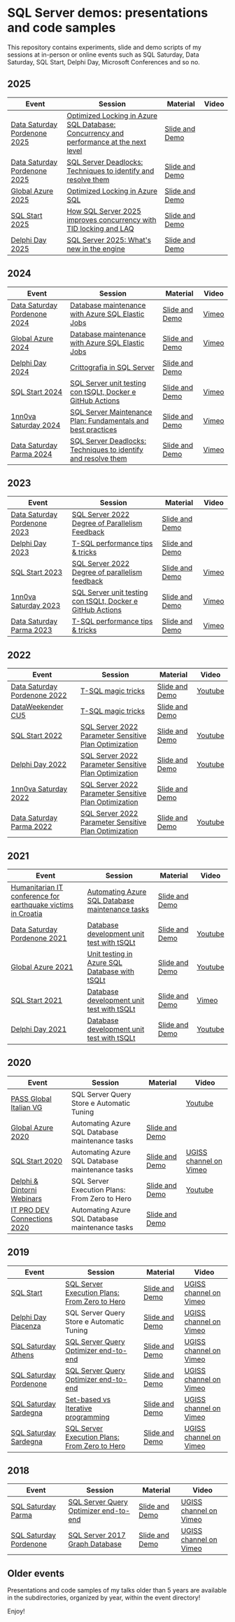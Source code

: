 # SQL Server demos: presentations and code samples

This repository contains experiments, slide and demo scripts of my sessions at in-person or online events such as SQL Saturday, Data Saturday, SQL Start, Delphi Day, Microsoft Conferences and so no.

2025
---------------------------
| Event  | Session | Material | Video  |
| ------ | ------- | -------- | ------ |
| [Data Saturday Pordenone 2025][LinkDataSatPordenone2025] | [Optimized Locking in Azure SQL Database: Concurrency and performance at the next level][LinkSessionDataSatPordenone2025] | [Slide and Demo][LinkMaterialDataSatPordenone2025-OL] |
| [Data Saturday Pordenone 2025][LinkDataSatPordenone2025] | [SQL Server Deadlocks: Techniques to identify and resolve them][LinkSessionDataSatPordenone2025] | [Slide and Demo][LinkMaterialDataSatPordenone2025-Deadlock] |
| [Global Azure 2025][LinkGlobalAzure2025] | [Optimized Locking in Azure SQL][LinkSessionGlobalAzure2025] | [Slide and Demo][LinkMaterialGlobalAzure2025] | 
| [SQL Start 2025][LinkSQLStart2025] | [How SQL Server 2025 improves concurrency with TID locking and LAQ][LinkSessionSQLStart2025] | [Slide and Demo][LinkMaterialSQLStart2025] | 
| [Delphi Day 2025][LinkDelphiDay2025] | [SQL Server 2025: What's new in the engine][LinkSessionDelphiDay2024] | [Slide and Demo][LinkMaterialDelphiDay2024] | 

  [LinkDataSatPordenone2025]: <https://datasaturdays.com/Event/20250222-datasaturday0066>
  [LinkSessionDataSatPordenone2025]: <https://datasaturdays.com/Event/20250222-datasaturday0066#schedule>
  [LinkMaterialDataSatPordenone2025-OL]: <https://github.com/segovoni/sql-server-demos/tree/master/datasaturday/2025/datasat0066/optimized-locking-in-azure-sql-database>
  [LinkVideoDataSatPordenone2025-OL]: <>
  [LinkMaterialDataSatPordenone2025-Deadlock]: <https://github.com/segovoni/sql-server-demos/tree/master/datasaturday/2025/datasat0066/sql-server-deadlocks>
  [LinkVideoDataSatPordenone2025-Deadlock]: <>

  [LinkGlobalAzure2025]: <https://veneto.globalazure.it/>
  [LinkSessionGlobalAzure2025]: <https://veneto.globalazure.it/guarda-quali-saranno-le-sessioni-di-global-azure/>
  [LinkMaterialGlobalAzure2025]: <https://github.com/segovoni/sql-server-demos/tree/master/globalazure/2025/optimized-locking-in-azure-sql-database>
  [LinkVideoGlobalAzure2025]: <>

  [LinkSQLStart2025]: <https://www.sqlstart.it/>
  [LinkSessionSQLStart2025]: <https://www.sqlstart.it/sessions/>
  [LinkMaterialSQLStart2025]: <https://github.com/segovoni/sql-server-demos/tree/master/sqlstart/2025/how-sql-server-2025-improves-concurrency>
  [LinkVideoSQLStart2025]: <>

  [LinkDelphiDay2025]: <https://www.delphiday.it/>
  [LinkSessionDelphiDay2025]: <https://www.delphiday.it/conferenza/>
  [LinkMaterialDelphiDay2025]: <https://github.com/segovoni/sql-server-demos/tree/master/delphiday/2025/sql-server-2025-whats-new-in-the-engine>
  [LinkVideoDelphiDay2025]: <>

2024
---------------------------
| Event  | Session | Material | Video  |
| ------ | ------- | -------- | ------ |
| [Data Saturday Pordenone 2024][LinkDataSatPordenone2024] | [Database maintenance with Azure SQL Elastic Jobs][LinkSessionDataSatPordenone2024] | [Slide and Demo][LinkMaterialDataSatPordenone2024] | [Vimeo][LinkVideoDataSatPordenone2024]
| [Global Azure 2024][LinkGlobalAzure2024] | [Database maintenance with Azure SQL Elastic Jobs][LinkSessionGlobalAzure2024] | [Slide and Demo][LinkMaterialGlobalAzure2024] | [Vimeo][LinkVideoGlobalAzure2024]
| [Delphi Day 2024][LinkDelphiDay2024] | [Crittografia in SQL Server][LinkSessionDelphiDay2024] | [Slide and Demo][LinkMaterialDelphiDay2024] |
| [SQL Start 2024][LinkSQLStart2024] | [SQL Server unit testing con tSQLt, Docker e GitHub Actions][LinkSessionSQLStart2024] | [Slide and Demo][LinkMaterialSQLStart2024] | [Vimeo][LinkVideoSQLStart2024]
| [1nn0va Saturday 2024][Link1nn0vaSaturday2024] | [SQL Server Maintenance Plan: Fundamentals and best practices][LinkSession1nn0vaSaturday2024] | [Slide and Demo][LinkMaterial1nn0vaSaturday2024] | [Vimeo][LinkVideo1nn0vaSaturday2024] 
| [Data Saturday Parma 2024][LinkDataSatParma2024] | [SQL Server Deadlocks: Techniques to identify and resolve them][LinkSessionDataSatParma2024] | [Slide and Demo][LinkMaterialDataSatParma2024] | [Vimeo][LinkVideoDataSatParma2024] 

  [LinkDataSatPordenone2024]: <https://datasaturdays.com/2024-02-24-datasaturday0048/>
  [LinkSessionDataSatPordenone2024]: <https://datasaturdays.com/2024-02-24-datasaturday0048/#schedule>
  [LinkMaterialDataSatPordenone2024]: <https://github.com/segovoni/sql-server-demos/tree/master/datasaturday/2024/datasat0048/database-maintenance-with-azure-sql-elastic-jobs>
  [LinkVideoDataSatPordenone2024]: <https://vimeo.com/918662058>

  [LinkGlobalAzure2024]: <https://globalazure.net/communities/2024/gab2024pn>
  [LinkSessionGlobalAzure2024]: <https://gab2024pn.1nn0va.it/agenda.html>
  [LinkMaterialGlobalAzure2024]: <https://github.com/segovoni/sql-server-demos/tree/master/globalazure/2024/database-maintenance-with-azure-sql-elastic-jobs>
  [LinkVideoGlobalAzure2024]: <https://vimeo.com/939668777>

  [LinkDelphiDay2024]: <https://www.delphiday.it/2024/>
  [LinkSessionDelphiDay2024]: <https://www.delphiday.it/2024/conferenza/>
  [LinkMaterialDelphiDay2024]: <https://github.com/segovoni/sql-server-demos/tree/master/delphiday/2024/sql-server-encryption-protect-sensitive-data-in-delphi-applications/demos/>
  [LinkVideoDelphiDay2024]: <>

  [LinkSQLStart2024]: <https://www.sqlstart.it/2024>
  [LinkSessionSQLStart2024]: <https://www.sqlstart.it/2024/Speakers/Sergio-Govoni>
  [LinkMaterialSQLStart2024]: <https://github.com/segovoni/sql-server-demos/tree/master/sqlstart/2024/sql-server-unit-testing-with-tsqlt-docker-and-github-actions>
  [LinkVideoSQLStart2024]: <https://vimeo.com/showcase/11265560/video/979612677>

  [Link1nn0vaSaturday2024]: <https://www.eventbrite.it/e/biglietti-1nn0va-saturday-2024-926203649047>
  [LinkSession1nn0vaSaturday2024]: <https://1nn0vasat2024.1nn0va.it/agenda.html>
  [LinkMaterial1nn0vaSaturday2024]: <https://github.com/segovoni/sql-server-demos/tree/master/1nn0vasaturday/2024/sql-server-maintenance-plan-fundamentals-and-best-practices>
  [LinkVideo1nn0vaSaturday2024]: <https://vimeo.com/1037091482>

  [LinkDataSatParma2024]: <https://datasaturdays.com/Event/20241123-datasaturday0064>
  [LinkSessionDataSatParma2024]: <https://datasaturdays.com/Event/20241123-datasaturday0064#schedule>
  [LinkMaterialDataSatParma2024]: <https://bit.ly/DataSatParma2024-sgovoni>
  [LinkVideoDataSatParma2024]: <https://vimeo.com/1034359181>

2023
---------------------------
| Event  | Session | Material | Video  |
| ------ | ------- | -------- | ------ |
| [Data Saturday Pordenone 2023][LinkDataSatPordenone2023] | [SQL Server 2022 Degree of Parallelism Feedback][LinkSessionDataSatPordenone2023] | [Slide and Demo][LinkMaterialDataSatPordenone2023] | 
| [Delphi Day 2023][LinkDelphiDay2023] | [T-SQL performance tips & tricks][LinkSessionDelphiDay2023] | [Slide and Demo][LinkMaterialDelphiDay2023] | 
| [SQL Start 2023][LinkSQLStart2023] | [SQL Server 2022 Degree of parallelism feedback][LinkSessionSQLStart2023] | [Slide and Demo][LinkMaterialSQLStart2023] | [Vimeo][LinkVideoSQLStart2023]
| [1nn0va Saturday 2023][Link1nn0vaSaturday2023] | [SQL Server unit testing con tSQLt, Docker e GitHub Actions][LinkSession1nn0vaSaturday2023] | [Slide and Demo][LinkMaterial1nn0vaSaturday2023] | [Vimeo][LinkVideo1nn0vaSaturday2023]
| [Data Saturday Parma 2023][LinkDataSatParma2023] | [T-SQL performance tips & tricks][LinkSessionDataSatParma2023] | [Slide and Demo][LinkMaterialDataSatParma2023] | [Vimeo][LinkVideoDataSatParma2023]

  [LinkDataSatPordenone2023]: <https://datasaturdays.com/2023-02-25-datasaturday0031/>
  [LinkSessionDataSatPordenone2023]: <https://datasaturdays.com/2023-02-25-datasaturday0031/#schedule>
  [LinkMaterialDataSatPordenone2023]: <https://github.com/segovoni/sql-server-demos/tree/master/datasaturday/2023/datasat0031/sql-server-2022-degree-of-parallelism-feedback/>
  [LinkVideoDataSatPordenone2023]: <>

  [LinkDelphiDay2023]: <https://www.delphiday.it/2023/>
  [LinkSessionDelphiDay2023]: <https://www.delphiday.it/2023/conferenza/>
  [LinkMaterialDelphiDay2023]: <https://github.com/segovoni/sql-server-demos/tree/master/delphiday/2023/tsql-performance-tips-and-tricks>
  [LinkVideoDelphiDay2023]: <https://www.delphiday.it/2023/>

  [LinkSQLStart2023]: <https://www.sqlstart.it/2023>
  [LinkSessionSQLStart2023]: <https://www.sqlstart.it/2023/Speakers/Sergio-Govoni>
  [LinkMaterialSQLStart2023]: <https://github.com/segovoni/sql-server-demos/tree/master/sqlstart/2023/sql-server-2022-degree-of-parallelism-feedback>
  [LinkVideoSQLStart2023]: <https://vimeo.com/837319658>

  [Link1nn0vaSaturday2023]: <https://www.eventbrite.it/e/biglietti-1nn0va-saturday-2023-661308891697>
  [LinkSession1nn0vaSaturday2023]: <https://1nn0vasat2023.1nn0va.it/agenda.html>
  [LinkMaterial1nn0vaSaturday2023]: <https://github.com/segovoni/sql-server-demos/tree/master/1nn0vasaturday/2023/sql-server-unit-testing-with-tsqlt-docker-and-github-actions>
  [LinkVideo1nn0vaSaturday2023]: <https://vimeo.com/929310908>

  [LinkDataSatParma2023]: <https://datasaturdays.com/2023-11-18-datasaturday0037/>
  [LinkSessionDataSatParma2023]: <https://datasaturdays.com/2023-11-18-datasaturday0037/#schedule>
  [LinkMaterialDataSatParma2023]: <https://github.com/segovoni/sql-server-demos/tree/master/datasaturday/2023/datasat0037/tsql-performance-tips-and-tricks>
  [LinkVideoDataSatParma2023]: <https://vimeo.com/887301511>

2022
---------------------------
| Event  | Session | Material | Video  |
| ------ | ------- | -------- | ------ |
| [Data Saturday Pordenone 2022][LinkDataSatPordenone2022] | [T-SQL magic tricks][LinkSessionDataSatPordenone2022] | [Slide and Demo][LinkMaterialDataSatPordenone2022] | [Youtube][LinkVideoDataSatPordenone2022]
| [DataWeekender CU5][LinkDataWeekender2022CU5] | [T-SQL magic tricks][LinkSessionDataWeekender2022CU5] | [Slide and Demo][LinkMaterialDataWeekender2022CU5] | 
| [SQL Start 2022][LinkSQLStart2022] | [SQL Server 2022 Parameter Sensitive Plan Optimization][LinkSessionSQLStart2022] | [Slide and Demo][LinkMaterialSQLStart2022] | [Youtube][LinkVideoSQLStart2022]
| [Delphi Day 2022][LinkDelphiDay2022] | [SQL Server 2022 Parameter Sensitive Plan Optimization][LinkSessionDelphiDay2022] | [Slide and Demo][LinkMaterialDelphiDay2022] | [Youtube][LinkVideoDelphiDay2022] 
| [1nn0va Saturday 2022][Link1nn0vaSaturday2022] | [SQL Server 2022 Parameter Sensitive Plan Optimization][LinkSession1nn0vaSaturday2022] | [Slide and Demo][LinkMaterial1nn0vaSaturday2022] | 
| [Data Saturday Parma 2022][LinkDataSatParma2022] | [SQL Server 2022 Parameter Sensitive Plan Optimization][LinkSessionDataSatParma2022] | [Slide and Demo][LinkMaterialDataSatParma2022] | [Youtube][LinkVideoDataSatParma2022]

  [LinkDataSatPordenone2022]: <http://datasaturdays.com/2022-02-26-datasaturday0020/>
  [LinkSessionDataSatPordenone2022]: <http://datasaturdays.com/2022-02-26-datasaturday0020/#schedule>
  [LinkMaterialDataSatPordenone2022]: <https://github.com/segovoni/sql-server-demos/tree/master/datasaturday/2022/datasat0020/t-sql-magic-tricks>
  [LinkVideoDataSatPordenone2022]: <https://www.youtube.com/watch?v=QOyNVp-lt7M>

  [LinkDataWeekender2022CU5]: <https://www.dataweekender.com/>
  [LinkSessionDataWeekender2022CU5]: <https://www.dataweekender.com/schedule>
  [LinkMaterialDataWeekender2022CU5]: <https://github.com/segovoni/sql-server-demos/tree/master/dataweekender/2022-CU5/t-sql-magic-tricks>
  
  [LinkSQLStart2022]: <https://www.sqlstart.it/2022>
  [LinkSessionSQLStart2022]: <https://www.sqlstart.it/2022/Speakers/Sergio-Govoni>
  [LinkMaterialSQLStart2022]: <https://github.com/segovoni/sql-server-demos/tree/master/sqlstart/2022/sql-server-2022-parameter-sensitive-plan-optimization>
  [LinkVideoSQLStart2022]: <https://www.youtube.com/watch?v=7R_-SKAU5ts&list=PLyyDPeQ647PtWBHYWgLfab08ivLB-7RT_>
  
  [LinkDelphiDay2022]: <https://www.delphiday.it/>
  [LinkSessionDelphiDay2022]: <https://www.delphiday.it/#Day3>
  [LinkMaterialDelphiDay2022]: <https://github.com/segovoni/sql-server-demos/tree/master/delphiday/2022/sql-server-2022-parameter-sensitive-plan-optimization>
  [LinkVideoDelphiDay2022]: <https://www.youtube.com/watch?v=1fQFon195O8&t=2s>

  [Link1nn0vaSaturday2022]: <https://www.eventbrite.it/e/biglietti-1nn0va-saturday-2022-371954143857>
  [LinkSession1nn0vaSaturday2022]: <https://1nn0vasat2022.1nn0va.it/agenda.html>
  [LinkMaterial1nn0vaSaturday2022]: <https://github.com/segovoni/sql-server-demos/tree/master/1nn0vasaturday/2022/sql-server-2022-parameter-sensitive-plan-optimization>
  [LinkVideo1nn0vaSaturday2022]: <>

  [LinkDataSatParma2022]: <https://datasaturdays.com/2022-11-26-datasaturday0022/>
  [LinkSessionDataSatParma2022]: <https://datasaturdays.com/2022-11-26-datasaturday0022/#schedule>
  [LinkMaterialDataSatParma2022]: <https://github.com/segovoni/sql-server-demos/tree/master/datasaturday/2022/datasat0022>
  [LinkVideoDataSatParma2022]: <https://www.youtube.com/watch?v=r1IgrFjtbvc&list=PLyyDPeQ647Ptk-wnSqYoDSD27QnQWiX9F>

2021
---------------------------
| Event  | Session | Material | Video  |
| ------ | ------- | -------- | ------ |
| [Humanitarian IT conference for earthquake victims in Croatia][LinkMVPs4Croatia2021] | [Automating Azure SQL Database maintenance tasks][LinkSessionMVPs4Croatia2021] | [Slide and Demo][LinkMaterialMVPs4Croatia2021] |
| [Data Saturday Pordenone 2021][LinkDataSatPordenone2021] | [Database development unit test with tSQLt][LinkSessionDataSatPordenone2021] | [Slide and Demo][LinkMaterialDataSatPordenone2021] | [Youtube][LinkVideoDataSatPordenone2021]
| [Global Azure 2021][LinkGlobalAzure2021] | [Unit testing in Azure SQL Database with tSQLt][LinkSessionGlobalAzure2021] | [Slide and Demo][LinkMaterialGlobalAzure2021] | [Youtube][LinkVideoGlobalAzure2021]
| [SQL Start 2021][LinkSQLStart2021] | [Database development unit test with tSQLt][LinkSessionSQLStart2021] | [Slide and Demo][LinkMaterialSQLStart2021] | [Vimeo][LinkVideoSQLStart2021]
| [Delphi Day 2021][LinkDelphiDay2021] | [Database development unit test with tSQLt][LinkSessionDelphiDay2021] | [Slide and Demo][LinkMaterialDelphiDay2021] | [Youtube][LinkVideoDelphiDay2021]

  [LinkMVPs4Croatia2021]: <https://mvps4croatia.com/>
  [LinkSessionMVPs4Croatia2021]: <https://mvps4croatia.com/agenda.html>
  [LinkMaterialMVPs4Croatia2021]: <https://mvps4croatia.com/agenda.html>

  [LinkDataSatPordenone2021]: <https://datasaturdays.com/events/datasaturday0001.html>
  [LinkSessionDataSatPordenone2021]: <https://datasaturdays.com/events/datasaturday0001.html#schedule>
  [LinkMaterialDataSatPordenone2021]: <https://github.com/segovoni/sql-server-demos/tree/master/datasaturday/2021/datasat0001/database-development-unit-test-with-tSQLt/demos>
  [LinkVideoDataSatPordenone2021]: <https://www.youtube.com/watch?v=eMkW4vsFQJI>
  
  [LinkGlobalAzure2021]: <https://globalazure.net/sessions/252877>
  [LinkSessionGlobalAzure2021]: <https://globalazure.net/sessions/252877>
  [LinkMaterialGlobalAzure2021]: <https://github.com/segovoni/sql-server-demos/tree/master/globalazure/2021>
  [LinkVideoGlobalAzure2021]: <https://youtu.be/bjgE4i9176s>
  
  [LinkSQLStart2021]: <https://www.sqlstart.it/2021>
  [LinkSessionSQLStart2021]: <https://www.sqlstart.it/2021/Speakers/Sergio-Govoni>
  [LinkMaterialSQLStart2021]: <https://github.com/segovoni/sql-server-demos/tree/master/sqlstart/2021/database-development-unit-test-with-tSQLt>
  [LinkVideoSQLStart2021]: <https://vimeo.com/showcase/8540479/video/562475700>

  [LinkDelphiDay2021]: <https://www.delphiday.it/2021/>
  [LinkSessionDelphiDay2021]: <https://www.delphiday.it/2021/#Day3>
  [LinkMaterialDelphiDay2021]: <https://github.com/segovoni/sql-server-demos/tree/master/delphiday/2021/database-development-unit-test-with-tSQLt>
  [LinkVideoDelphiDay2021]: <https://www.youtube.com/watch?v=LHEywinPubs>


2020
---------------------------

| Event  | Session | Material | Video  |
| ------ | ------- | -------- | ------ |
| [PASS Global Italian VG][LinkPASSGIVG] | SQL Server Query Store e Automatic Tuning | | [Youtube][LinkVideoPASSGIVGQueryStore]
| [Global Azure 2020][LinkGlobalAzure2020] | Automating Azure SQL Database maintenance tasks | [Slide and Demo][LinkMaterialGlobalAzure2020] | 
| [SQL Start 2020][LinkSQLStart2020] | Automating Azure SQL Database maintenance tasks | [Slide and Demo][LinkMaterialSQLStart2020] | [UGISS channel on Vimeo][LinkVideoSQLStart2020]
| [Delphi & Dintorni Webinars][LinkDDWebinar2020] | SQL Server Execution Plans: From Zero to Hero | [Slide and Demo][LinkMaterialDDWebinar2020] | [Youtube][LinkVideoDDWebinar2020]
| [IT PRO DEV Connections 2020][LinkITPRODEV2020] | Automating Azure SQL Database maintenance tasks | [Slide and Demo][LinkMaterialITPRODEV2020] |

  [LinkPASSGIVG]: <https://globalitalian.pass.org/>
  [LinkVideoPASSGIVGQueryStore]: <https://youtu.be/8O-zociPPfU>


  [LinkGlobalAzure2020]: <https://cloudgen.it/global-azure/>
  [LinkMaterialGlobalAzure2020]: <https://github.com/segovoni/sql-server-demos/tree/master/globalazure/2020/automating-azure-sql-database-maintenance-tasks>

  [LinkSQLStart2020]: <https://www.sqlstart.it/2020/Speakers/Sergio-Govoni>
  [LinkMaterialSQLStart2020]: <https://github.com/segovoni/sql-server-demos/tree/master/sqlstart/2020/automating-azure-sql-database-maintenance-tasks>
  [LinkVideoSQLStart2020]: <https://vimeo.com/showcase/7315035/video/435479865>

  [LinkDDWebinar2020]: <https://www.delphiedintorni.it/webinars.html?mc_cid=36a51b0113&mc_eid=14d303fa89>
  [LinkMaterialDDWebinar2020]: <https://github.com/segovoni/sql-server-demos/tree/master/delphiedintorni/2020/sql-server-execution-plans-from-zero-to-hero>
  [LinkVideoDDWebinar2020]: <https://youtu.be/37Oo9BrHGGM>
  
  [LinkITPRODEV2020]: <https://www.itprodevconnections.gr/>
  [LinkMaterialITPRODEV2020]: <https://github.com/segovoni/sql-server-demos/tree/master/itprodevconnections/2020/automating-azure-sql-database-maintenance-tasks>
  

2019
---------------------------

| Event  | Session | Material | Video  |
| ------ | ------- | -------- | ------ |
| [SQL Start][LinkSQLStart2019] | [SQL Server Execution Plans: From Zero to Hero][LinkSessionSQLStart2019] | [Slide and Demo][LinkMaterialSQLStart2019] | [UGISS channel on Vimeo][LinkVideoSQLStart2019]
| [Delphi Day Piacenza][LinkDelphiDayPiacenza2019] | SQL Server Query Store e Automatic Tuning | [Slide and Demo][LinkMaterialDelphiDayPiacenza2019] | [UGISS channel on Vimeo][LinkVideoDelphiDayPiacenza2019]
| [SQL Saturday Athens][LinkSQLSaturdayAthens2019] | [SQL Server Query Optimizer end-to-end][LinkSessionSQLSaturdayAthens2019] | [Slide and Demo][LinkMaterialSQLSaturdayAthens2019] | [UGISS channel on Vimeo][LinkVideoSQLSaturdayAthens2019]
| [SQL Saturday Pordenone][LinkSQLSaturdayPordenone2019] | [SQL Server Query Optimizer end-to-end][LinkSessionSQLSaturdayPordenone2019] | [Slide and Demo][LinkMaterialSQLSaturdayPordenone2019] | [UGISS channel on Vimeo][LinkVideoSQLSaturdayPordenone2019]
| [SQL Saturday Sardegna][LinkSQLSaturdaySardegna2019] | [Set-based vs Iterative programming][LinkSession1SQLSaturdaySardegna2019] | [Slide and Demo][LinkMaterial1SQLSaturdaySardegna2019] | [UGISS channel on Vimeo][LinkVideo1SQLSaturdaySardegna2019]
| [SQL Saturday Sardegna][LinkSQLSaturdaySardegna2019] | [SQL Server Execution Plans: From Zero to Hero][LinkSession2SQLSaturdaySardegna2019] | [Slide and Demo][LinkMaterial2SQLSaturdaySardegna2019] | [UGISS channel on Vimeo][LinkVideo2SQLSaturdaySardegna2019]


  [LinkSQLStart2019]: <https://www.sqlstart.it/2019>
  [LinkSessionSQLStart2019]: <https://www.sqlstart.it/2019/Speakers/Sergio-Govoni>
  [LinkMaterialSQLStart2019]: <https://github.com/segovoni/sql-server-demos/tree/master/sqlstart/2019/sql-server-execution-plans-from-zero-to-hero>
  [LinkVideoSQLStart2019]: <https://vimeo.com/329619454>
  
  [LinkDelphiDayPiacenza2019]: <https://www.delphiday.it/2019/conferenza.html>
  [LinkMaterialDelphiDayPiacenza2019]: <https://github.com/segovoni/sql-server-demos/tree/master/delphiday/2019/sql-server-query-store-and-automatic-tuning>
  [LinkVideoDelphiDayPiacenza2019]: <https://vimeo.com/347910945>
  
  [LinkSQLSaturdayAthens2019]: <https://www.sqlsaturday.com/858/EventHome.aspx>
  [LinkSessionSQLSaturdayAthens2019]: <https://www.sqlsaturday.com/858/Sessions/Details.aspx?sid=90801>
  [LinkMaterialSQLSaturdayAthens2019]: <https://github.com/segovoni/sql-server-demos/tree/master/sqlsaturday/2019/sqlsat858-athens/sql-server-query-optimizer-end-to-end>
  [LinkVideoSQLSaturdayAthens2019]: <https://vimeo.com/343320799>
  
  [LinkSQLSaturdayPordenone2019]: <https://www.sqlsaturday.com/829/EventHome.aspx>
  [LinkSessionSQLSaturdayPordenone2019]: <https://www.sqlsaturday.com/829/Sessions/Details.aspx?sid=88183>
  [LinkMaterialSQLSaturdayPordenone2019]: <https://github.com/segovoni/sql-server-demos/tree/master/sqlsaturday/2019/sqlsat829-pordenone/sql-server-query-optimizer-end-to-end>
  [LinkVideoSQLSaturdayPordenone2019]: <https://vimeo.com/showcase/5799022/video/320949129>
  
  [LinkSQLSaturdaySardegna2019]: <https://www.sqlsaturday.com/871/EventHome.aspx>
  [LinkSession1SQLSaturdaySardegna2019]: <https://www.sqlsaturday.com/871/Sessions/Details.aspx?sid=94179>
  [LinkSession2SQLSaturdaySardegna2019]: <https://www.sqlsaturday.com/871/Sessions/Details.aspx?sid=91267>
  [LinkMaterial1SQLSaturdaySardegna2019]: <https://github.com/segovoni/sql-server-demos/tree/master/sqlsaturday/2019/sqlsat871-sardegna/set-based-vs-iterative-programming>
  [LinkMaterial2SQLSaturdaySardegna2019]: <https://github.com/segovoni/sql-server-demos/tree/master/sqlsaturday/2019/sqlsat871-sardegna/sql-server-execution-plans-from-zero-to-hero>
  [LinkVideo1SQLSaturdaySardegna2019]: <https://vimeo.com/showcase/6001801/video/338963236>
  [LinkVideo2SQLSaturdaySardegna2019]: <https://vimeo.com/showcase/6001801/video/338964861>


2018
---------------------------

| Event  | Session | Material | Video  |
| ------ | ------- | -------- | ------ |
| [SQL Saturday Parma][LinkSQLSaturdayParma2018] | [SQL Server Query Optimizer end-to-end][LinkSessionSQLSaturdayParma2018] | [Slide and Demo][LinkMaterialSQLSaturdayParma2018] | [UGISS channel on Vimeo][LinkVideoSQLSaturdayParma2018]
| [SQL Saturday Pordenone][LinkSQLSaturdayPordenone2018] | [SQL Server 2017 Graph Database][LinkSessionSQLSaturdayPordenone2018] | [Slide and Demo][LinkMaterialSQLSaturdayPordenone2018] | [UGISS channel on Vimeo][LinkVideoSQLSaturdayPordenone2018]

  [LinkSQLSaturdayParma2018]: <https://www.sqlsaturday.com/777/EventHome.aspx>
  [LinkSessionSQLSaturdayParma2018]: <https://www.sqlsaturday.com/777/Sessions/Details.aspx?sid=79997>
  [LinkMaterialSQLSaturdayParma2018]: <https://github.com/segovoni/sql-server-demos/tree/master/sqlsaturday/2018/sqlsat777-parma/sql-server-query-optimizer-end-to-end>
  [LinkVideoSQLSaturdayParma2018]: <https://vimeo.com/showcase/5597664/video/304150423>
  
  [LinkSQLSaturdayPordenone2018]: <https://www.sqlsaturday.com/707/EventHome.aspx>
  [LinkSessionSQLSaturdayPordenone2018]: <http://www.sqlsaturday.com/707/Sessions/Details.aspx?sid=70265>
  [LinkMaterialSQLSaturdayPordenone2018]: <https://github.com/segovoni/sql-server-demos/tree/master/sqlsaturday/2018/sqlsat707-pordenone/sql-server-2017-graph-database>
  [LinkVideoSQLSaturdayPordenone2018]: <https://vimeo.com/showcase/5010888/video/257668750>


Older events
---------------------------

Presentations and code samples of my talks older than 5 years are available in the subdirectories, organized by year, within the event directory!

Enjoy!
